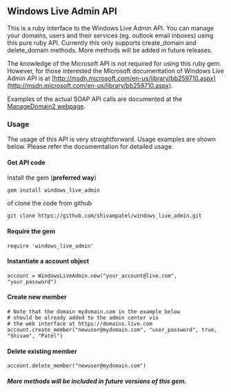 ## Windows Live Admin API

This is a ruby interface to the Windows Live Admin API.
You can manage your domains, users and their services (eg. outlook email inboxes)
using this pure ruby API. Currently this only supports create_domain and delete_domain methods.
More methods will be added in future releases.

The knowledge of the Microsoft API is not required for using this ruby gem.
However, for those interested the Microsoft documentation of Windows Live Admin API is at [http://msdn.microsoft.com/en-us/library/bb259710.aspx](http://msdn.microsoft.com/en-us/library/bb259710.aspx).

Examples of the actual SOAP API calls are documented at the
[ManageDomain2 webpage](https://domains.live.com/service/managedomain2.asmx).

### Usage
The usage of this API is very straightforward. Usage examples are shown below.
Please refer the documemtation for detailed usage.

#### Get API code
Install the gem (**preferred way**)
```shell
gem install windows_live_admin
```
of clone the code from github
```shell
git clone https://github.com/shivampatel/windows_live_admin.git
```

#### Require the gem

```shell
require 'windows_live_admin' 
```

#### Instantiate a account object
```shell
account = WindowsLiveAdmin.new("your_account@live.com", "your_password")
```

#### Create new member
```shell
# Note that the domain mydomain.com in the example below 
# should be already added to the admin center via
# the web interface at https://domains.live.com
account.create_member("newuser@mydomain.com", "user_password", true, "Shivam", "Patel")
```

#### Delete existing member
```shell
account.delete_member("newuser@mydomain.com")
```

##### More methods will be included in future versions of this gem.